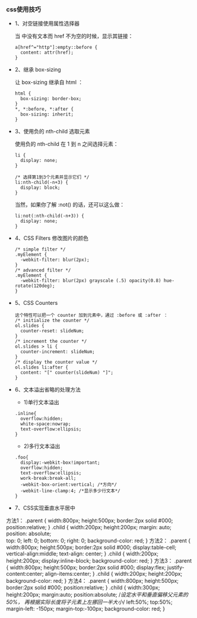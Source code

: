 ### css使用技巧

* 1、对空链接使用属性选择器

  当 <a> 中没有文本而 href 不为空的时候，显示其链接：
  ```
  a[href^="http"]:empty::before {
    content: attr(href);
  }
  ```

* 2、继承 box-sizing

  让 box-sizing 继承自 html ：
  ```
  html {
    box-sizing: border-box;
  }
  *, *:before, *:after {
    box-sizing: inherit;
  }
  ```

* 3、使用负的 nth-child 选取元素

  使用负的 nth-child 在 1 到 n 之间选择元素：
  ```
  li {
    display: none;
  }
  
  /* 选择第1到3个元素并显示它们 */
  li:nth-child(-n+3) {
    display: block;
  }
  ```
  当然，如果你了解 :not() 的话，还可以这么做：
  ```
  li:not(:nth-child(-n+3)) {
    display: none;
  }
  ```

* 4、CSS Filters  修改图片的颜色

  ```
  /* simple filter */
  .myElement {
    -webkit-filter: blur(2px);
  }
  /* advanced filter */
  .myElement {
    -webkit-filter: blur(2px) grayscale (.5) opacity(0.8) hue-rotate(120deg);
  }
  ```

* 5、CSS Counters

  ```
  这个特性可以把一个 counter 加到元素中，通过 :before 或 :after ：
  /* initialize the counter */
  ol.slides {
    counter-reset: slideNum;
  }
  /* increment the counter */
  ol.slides > li {
    counter-increment: slideNum;
  }
  /* display the counter value */
  ol.slides li:after {
    content: "[" counter(slideNum) "]";
  }
  ```

* 6、文本溢出省略的处理方法

  - 1)单行文本溢出
  ```
  .inline{
    overflow:hidden;
    white-space:nowrap;
    text-overflow:ellipsis; 
  }
  ```
  
  - 2)多行文本溢出
  ```
  .foo{
    display:-webkit-box!important;
    overflow:hidden;
    text-overflow:ellipsis;
    work-break:break-all;
    -webkit-box-orient:vertical; /*方向*/
    -webkit-line-clamp:4; /*显示多少行文本*/
  }
  ```

* 7、CSS实现垂直水平居中

方法1：
.parent {
  width:800px;
  height:500px;
  border:2px solid #000;
  position:relative;
}
 .child {
  width:200px;
  height:200px;
  margin: auto;  
  position: absolute;  
  top: 0; left: 0; bottom: 0; right: 0; 
  background-color: red;
}
方法2：
.parent {
  width:800px;
  height:500px;
  border:2px solid #000;
  display:table-cell;
  vertical-align:middle;
  text-align: center;
        }
.child {
  width:200px;
  height:200px;
  display:inline-block;
  background-color: red;
}
方法3：
.parent {
  width:800px;
  height:500px;
  border:2px solid #000;
  display:flex;
  justify-content:center;
  align-items:center;
        }
        .child {
  width:200px;
  height:200px;
  background-color: red;
        }
方法4：
.parent {
            width:800px;
            height:500px;
            border:2px solid #000;
            position:relative;
        }
        .child {
            width:300px;
            height:200px;
            margin:auto;
            position:absolute;
            /*设定水平和垂直偏移父元素的50%，
            再根据实际长度将子元素上左挪回一半大小*/
            left:50%;
            top:50%;
            margin-left: -150px;
            margin-top:-100px;
            background-color: red;
        }   
